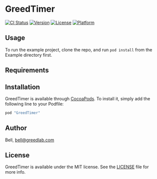 # GreedTimer

[![CI Status](http://img.shields.io/travis/Bell/GreedTimer.svg?style=flat)](https://travis-ci.org/Bell/GreedTimer)
[![Version](https://img.shields.io/cocoapods/v/GreedTimer.svg?style=flat)](http://cocoapods.org/pods/GreedTimer)
[![License](https://img.shields.io/cocoapods/l/GreedTimer.svg?style=flat)](http://cocoapods.org/pods/GreedTimer)
[![Platform](https://img.shields.io/cocoapods/p/GreedTimer.svg?style=flat)](http://cocoapods.org/pods/GreedTimer)

## Usage

To run the example project, clone the repo, and run `pod install` from the Example directory first.

## Requirements

## Installation

GreedTimer is available through [CocoaPods](http://cocoapods.org). To install
it, simply add the following line to your Podfile:

```ruby
pod "GreedTimer"
```

## Author

Bell, bell@greedlab.com

## License

GreedTimer is available under the MIT license. See the [LICENSE](LICENSE) file for more info.
